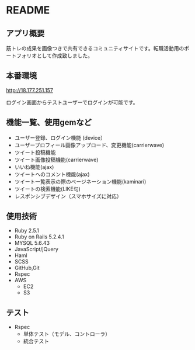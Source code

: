 # README

## アプリ概要
筋トレの成果を画像つきで共有できるコミュニティサイトです。転職活動用のポートフォリオとして作成致しました。

## 本番環境
http://18.177.251.157

ログイン画面からテストユーザーでログインが可能です。

## 機能一覧、使用gemなど
* ユーザー登録、ログイン機能 (device）
* ユーザープロフィール画像アップロード、変更機能(carrierwave)
* ツイート投稿機能
* ツイート画像投稿機能(carrierwave)
* いいね機能(ajax)
* ツイートへのコメント機能(ajax)
* ツイート一覧表示の際のページネーション機能(kaminari)
* ツイートの検索機能(LIKE句)
* レスポンシブデザイン（スマホサイズに対応）

## 使用技術
* Ruby 2.5.1
* Ruby on Rails 5.2.4.1
* MYSQL 5.6.43
* JavaScript/jQuery
* Haml
* SCSS
* GitHub,Git
* Rspec
* AWS
  * EC2
  * S3

## テスト
* Rspec
  * 単体テスト（モデル、コントローラ）
  * 統合テスト
